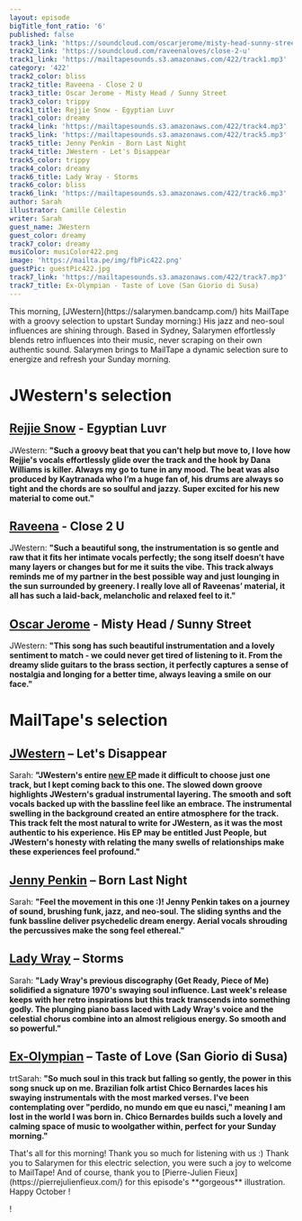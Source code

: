 ```yaml
---
layout: episode
bigTitle_font_ratio: '6'
published: false
track3_link: 'https://soundcloud.com/oscarjerome/misty-head-sunny-street-1'
track2_link: 'https://soundcloud.com/raveenaloves/close-2-u'
track1_link: 'https://mailtapesounds.s3.amazonaws.com/422/track1.mp3'
category: '422'
track2_color: bliss
track2_title: Raveena - Close 2 U
track3_title: Oscar Jerome - Misty Head / Sunny Street
track3_color: trippy
track1_title: Rejjie Snow - Egyptian Luvr
track1_color: dreamy
track4_link: 'https://mailtapesounds.s3.amazonaws.com/422/track4.mp3'
track5_link: 'https://mailtapesounds.s3.amazonaws.com/422/track5.mp3'
track5_title: Jenny Penkin - Born Last Night
track4_title: JWestern - Let's Disappear
track5_color: trippy
track4_color: dreamy
track6_title: Lady Wray - Storms
track6_color: bliss
track6_link: 'https://mailtapesounds.s3.amazonaws.com/422/track6.mp3'
author: Sarah
illustrator: Camille Célestin
writer: Sarah
guest_name: JWestern
guest_color: dreamy
track7_color: dreamy
musiColor: musiColor422.png
image: 'https://mailta.pe/img/fbPic422.png'
guestPic: guestPic422.jpg
track7_link: 'https://mailtapesounds.s3.amazonaws.com/422/track7.mp3'
track7_title: Ex-Olympian - Taste of Love (San Giorio di Susa)
---
```


<p id="introduction">This morning, [JWestern](https://salarymen.bandcamp.com/) hits MailTape with a groovy selection to upstart Sunday morning:) His jazz and neo-soul influences are shining through. Based in Sydney, Salarymen effortlessly blends retro influences into their music, never scraping on their own authentic sound. Salarymen brings to MailTape a dynamic selection sure to energize and refresh your Sunday morning. 

</p>

# JWestern's selection

## [Rejjie Snow](https://rejjiesnow.bandcamp.com/) - Egyptian Luvr
JWestern: **"**Such a groovy beat that you can't help but move to, I love how Rejjie's vocals effortlessly glide over the track and the hook by Dana Williams is killer. Always my go to tune in any mood. The beat was also produced by Kaytranada who I’m a huge fan of, his drums are always so tight and the chords are so soulful and jazzy. Super excited for his new material to come out.**"**

## [Raveena](https://raveenamusic.bandcamp.com/) - Close 2 U
JWestern: **"**Such a beautiful song, the instrumentation is so gentle and raw that it fits her intimate vocals perfectly; the song itself doesn’t have many layers or changes but for me it suits the vibe. This track always reminds me of my partner in the best possible way and just lounging in the sun surrounded by greenery. I really love all of Raveenas’ material, it all has such a laid-back, melancholic and relaxed feel to it.**"** 

## [Oscar Jerome](https://oscarjerome.bandcamp.com/) - Misty Head / Sunny Street
JWestern: **"**This song has such beautiful instrumentation and a lovely sentiment to match - we could never get tired of listening to it. From the dreamy slide guitars to the brass section, it perfectly captures a sense of nostalgia and longing for a better time, always leaving a smile on our face.**"**

# MailTape's selection

## [JWestern](https://jwesternn.bandcamp.com/releases) – Let's Disappear
Sarah: **"**JWestern's entire [new EP](https://jwesternn.bandcamp.com/album/just-people-ep) made it difficult to choose just one track, but I kept coming back to this one. The slowed down groove highlights JWestern's gradual instrumental layering. The smooth and soft vocals backed up with the bassline feel like an embrace. The instrumental swelling in the background created an entire atmosphere for the track. This track felt the most natural to write for JWestern, as it was the most authentic to his experience. His EP may be entitled **Just** People, but JWestern's honesty with relating the many swells of relationships make these experiences feel profound.**"**

## [Jenny Penkin](https://jennypenkin.bandcamp.com/) – Born Last Night
Sarah: **"**Feel the movement in this one :)! Jenny Penkin takes on a journey of sound, brushing funk, jazz, and neo-soul. The sliding synths and the funk bassline deliver psychedelic dream energy. Aerial vocals shrouding the percussives make the song feel ethereal.**"**

## [Lady Wray](https://ladywray.bandcamp.com/) – Storms
Sarah: **"**Lady Wray's previous discography (**Get Ready**, **Piece of Me**) solidified a signature 1970's swaying soul influence. Last week's release keeps with her retro inspirations but this track transcends into something godly. The plunging piano bass laced with Lady Wray's voice and the celestial chorus combine into an almost religious energy. So smooth and so powerful.**"**

## [Ex-Olympian](https://exolympian.bandcamp.com/) – Taste of Love (San Giorio di Susa)
trtSarah: **"**So much soul in this track but falling so gently, the power in this song snuck up on me. Brazilian folk artist Chico Bernardes laces his swaying instrumentals with the most marked verses. I've been contemplating over "perdido, no mundo em que eu nasci," meaning I am lost in the world I was born in. Chico Bernardes builds such a lovely and calming space of music to woolgather within, perfect for your Sunday morning.**"**

<p id="outroduction">That's all for this morning! Thank you so much for listening with us :) Thank you to Salarymen for this electric selection, you were such a joy to welcome to MailTape! And of course, thank you to [Pierre-Julien Fieux](https://pierrejulienfieux.com/) for this episode's **gorgeous** illustration. Happy October !</p>!
